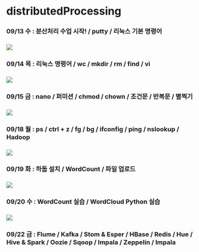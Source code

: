 # distributedProcessing
### 09/13 수 : 분산처리 수업 시작! / putty / 리눅스 기본 명령어
### <img src="https://github.com/Jang-jw/distributedProcessing/assets/134268098/5b23a3a3-17f6-4fb0-842f-efdd6d49e834">
### 09/14 목 : 리눅스 명령어 / wc / mkdir / rm / find / vi
### <img src="https://github.com/Jang-jw/distributedProcessing/assets/134268098/adf10d8b-14a4-4a31-9a57-bb2bdfefc8aa">
### 09/15 금 : nano / 퍼미션 / chmod / chown / 조건문 / 반복문 / 별찍기 
### <img src="https://github.com/Jang-jw/distributedProcessing/assets/134268098/73b12940-437e-4b4c-90d3-33830da02124">
### 09/18 월 : ps / ctrl + z / fg / bg / ifconfig / ping / nslookup / Hadoop 
### <img src="https://github.com/Jang-jw/distributedProcessing/assets/134268098/940e679f-5cfb-465a-adc5-d8bd233ea4b8">
### 09/19 화 : 하둡 설치 / WordCount / 파일 업로드 
### <img src="https://github.com/Jang-jw/distributedProcessing/assets/134268098/f33cbb82-b544-47d0-b6b6-f3fae258aabb">
### 09/20 수 : WordCount 실습 / WordCloud Python 실습
### <img src="https://github.com/Jang-jw/distributedProcessing/assets/134268098/46f535f3-73ef-46d2-9835-bbfa098a8be8">
### 09/22 금 : Flume / Kafka / Stom & Esper / HBase / Redis / Hue / Hive & Spark / Oozie / Sqoop / Impala / Zeppelin / Impala
